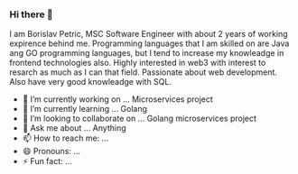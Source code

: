 ### Hi there 👋

I am Borislav Petric, MSC Software Engineer with about 2 years of working expirence behind me.
Programming languages that I am skilled on are Java ang GO programming languages, but I tend to increase my knowleadge in frontend technologies also.
Highly interested in web3 with interest to resarch as much as I can that field. Passionate about web development. 
Also have very good knowleadge with SQL.


- 🔭 I’m currently working on ... Microservices project
- 🌱 I’m currently learning ... Golang
- 👯 I’m looking to collaborate on ... Golang microservices project
- 💬 Ask me about ... Anything
- 📫 How to reach me: ...
- 😄 Pronouns: ...
- ⚡ Fun fact: ...

